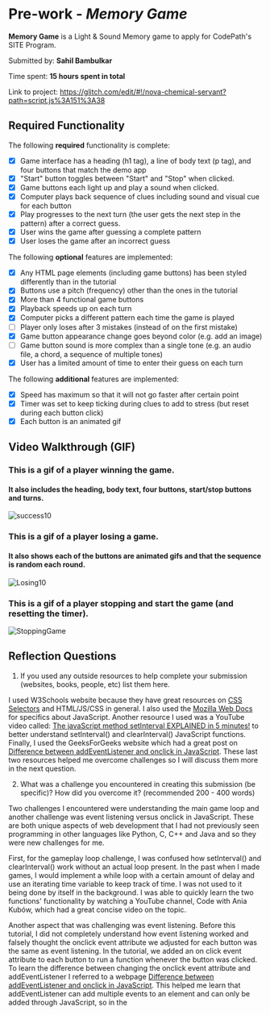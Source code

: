 # Pre-work - *Memory Game*

**Memory Game** is a Light & Sound Memory game to apply for CodePath's SITE Program. 

Submitted by: **Sahil Bambulkar**

Time spent: **15 hours spent in total**

Link to project: https://glitch.com/edit/#!/nova-chemical-servant?path=script.js%3A151%3A38

## Required Functionality

The following **required** functionality is complete:

* [x] Game interface has a heading (h1 tag), a line of body text (p tag), and four buttons that match the demo app
* [x] "Start" button toggles between "Start" and "Stop" when clicked. 
* [x] Game buttons each light up and play a sound when clicked. 
* [x] Computer plays back sequence of clues including sound and visual cue for each button
* [x] Play progresses to the next turn (the user gets the next step in the pattern) after a correct guess. 
* [x] User wins the game after guessing a complete pattern
* [x] User loses the game after an incorrect guess

The following **optional** features are implemented:

* [x] Any HTML page elements (including game buttons) has been styled differently than in the tutorial
* [x] Buttons use a pitch (frequency) other than the ones in the tutorial
* [x] More than 4 functional game buttons
* [x] Playback speeds up on each turn
* [x] Computer picks a different pattern each time the game is played
* [ ] Player only loses after 3 mistakes (instead of on the first mistake)
* [x] Game button appearance change goes beyond color (e.g. add an image)
* [ ] Game button sound is more complex than a single tone (e.g. an audio file, a chord, a sequence of multiple tones)
* [x] User has a limited amount of time to enter their guess on each turn

The following **additional** features are implemented:

- [x] Speed has maximum so that it will not go faster after certain point
- [x] Timer was set to keep ticking during clues to add to stress (but reset during each button click)
- [x] Each button is an animated gif

## Video Walkthrough (GIF)

### This is a gif of a player winning the game. 
#### It also includes the heading, body text, four buttons, start/stop buttons and turns. 

![success10](https://user-images.githubusercontent.com/42818731/161365479-c9f32b00-ce7c-40e5-af24-b0fffe146892.gif)

### This is a gif of a player losing a game.
#### It also shows each of the buttons are animated gifs and that the sequence is random each round. 

![Losing10](https://user-images.githubusercontent.com/42818731/161365592-15391a28-1f96-4aa2-892e-c2f3345f56e3.gif)


### This is a gif of a player stopping and start the game (and resetting the timer).

![StoppingGame](https://user-images.githubusercontent.com/42818731/161365513-6dba1d2e-68e2-4946-beab-68b0e9ea9a3e.gif)




## Reflection Questions
1. If you used any outside resources to help complete your submission (websites, books, people, etc) list them here. 

I used W3Schools website because they have great resources on [CSS Selectors](https://www.w3schools.com/cssref/css_selectors.asp) and HTML/JS/CSS in general. I also used the [Mozilla Web Docs](https://developer.mozilla.org/en-US/docs/Web/JavaScript) for specifics about JavaScript. Another resource I used was a YouTube video called: [The javaScript method setInterval EXPLAINED in 5 minutes!](https://www.youtube.com/watch?v=GhePFBkdNYk&ab_channel=CodewithAniaKub%C3%B3w) to better understand setInterval() and clearInterval() JavaScript functions. Finally, I used the GeeksForGeeks website which had a great post on [Difference between addEventListener and onclick in JavaScript](https://www.geeksforgeeks.org/difference-between-addeventlistener-and-onclick-in-javascript/). These last two resources helped me overcome challenges so I will discuss them more in the next question.  

2. What was a challenge you encountered in creating this submission (be specific)? How did you overcome it? (recommended 200 - 400 words) 

Two challenges I encountered were understanding the main game loop and another challenge was event listening versus onclick in JavaScript. These are both unique aspects of web development that I had not previously seen programming in other languages like Python, C, C++ and Java and so they were new challenges for me. 

First, for the gameplay loop challenge, I was confused how setInterval() and clearInterval() work without an actual loop present. In the past when I made games, I would implement a while loop with a certain amount of delay and use an iterating time variable to keep track of time. I was not used to it being done by itself in the background. I was able to quickly learn the two functions' functionality by watching a YouTube channel, Code with Ania Kubów, which had a great concise video on the topic.

Another aspect that was challenging was event listening. Before this tutorial, I did not completely understand how event listening worked and falsely thought the onclick event attribute we adjusted for each button was the same as event listening. In the tutorial, we added an on click event attribute to each button to run a function whenever the button was clicked. To learn the difference between changing the onclick event attribute and addEventListener I referred to a webpage [Difference between addEventListener and onclick in JavaScript](https://www.geeksforgeeks.org/difference-between-addeventlistener-and-onclick-in-javascript/). This helped me learn that addEventListener can add multiple events to an element and can only be added through JavaScript, so in the <script> section or an external .js file. Meanwhile, onclick is a property that can add only a single event or function to an element and, being a property, it can also be added as an HTML attribute as we did in the game tutorial. 
  
These are two challenges I ran into while creating the submission and how I dealt with and overcame them. I used external resources to learn some background information, and reapproach the topic with my new knowledge. When there is a deliverable with a pending deadline, it is important to keep in mind time limitations and learn the minimum you need to in order to implement a feature and complete the project. After it is successfully implemented and submitted, there is more time to learn the concept more in-depth. Thus, after submitting this project, I plan on going back and flushing out these concepts so I can learn them more thoroughly for the future. 
 

3. What questions about web development do you have after completing your submission? (recommended 100 - 300 words) 

One question I had about web development would be best practices. For example, would it be better to create modular functions that edit element properties through JavaScript or is it better to lower overhead by writing them directly in HTML? Or another example would be should we limit the scope of all our variables or is it more useful to keep some of them global? These are more nuanced aspects of programming that you cannot learn simply writing programs, since both will run successfully. Only in a real development environment, or through the advice of someone experienced, can you learn what are best practices for an industry, so I am eager to learn that in web development. 

Another question I had about web development was how to program a live application or game with feedback between two or more players. This would work considerably differently than a browser game that could be run entirely in JavaScript in a browser. In the age of social media and massively multiplayer online games, it has become clear how social interaction can add a new dimension to even the simplest game or feature. For example, one of Facebook.com’s most popular feature for years was the ability to ‘poke’ someone which was nothing more than a notification. Additionally, the main attraction of using the browser is the ability to effortless connect to the internet, so it seems natural to leverage that ability when developing browser programs. So, with the understanding that it will add a lot more complexity, I would love to learn how to add that social aspect to my projects. 

4. If you had a few more hours to work on this project, what would you spend them doing (for example: refactoring certain functions, adding additional features, etc). Be specific. (recommended 100 - 300 words) 
  
If I had a few more hours to work on this project, I would limit the scope of variables, combine similar functions and make the game code more modular. 

For the variables, almost all of them are defined as global. This is unnecessary as many of them are only used in a limited capacity such as the delays for clueHoldTime and cluePauseTime or the progress variable which holds the number of rounds. Reducing these and other variables' scope to local scope or having them as parameters would lead to cleaner more efficient code.  

Another change I would make would be to combine functions that have simple, repetitive actions. For example small functions like winGame() and loseGame() could be eliminated. They both send an alert message saying if the player won or lost and then run the stopGame() function. They both could be eliminated and their functionality combined in the stopGame() function. This could be done within stopGame() through a parameter and if-then statement that tells the program to run a failure alert message, success alert message or neither and go on to stop the game. 

Finally, I would take steps to make the game more modular and remove some hardcoded values and variables. For example, in the tutorial the number of buttons was hardcoded to be set as four, and there were four preset colors and four present sounds. Yet, if these values were treated as variables whose values were generated in JavaScript when the program runs, there is the potential for unlimited different color, sound and button combinations. This could be implemented through a simple function to produce random colors, sounds and a random number of buttons to be added as elements. 

These are some of the changes I would implement given more time to work on the project. 


## Interview Recording URL Link

[My 5-minute Interview Recording](https://www.youtube.com/watch?v=Q5pwke2NRhY)

## License

    Copyright [YOUR NAME]

    Licensed under the Apache License, Version 2.0 (the "License");
    you may not use this file except in compliance with the License.
    You may obtain a copy of the License at

        http://www.apache.org/licenses/LICENSE-2.0

    Unless required by applicable law or agreed to in writing, software
    distributed under the License is distributed on an "AS IS" BASIS,
    WITHOUT WARRANTIES OR CONDITIONS OF ANY KIND, either express or implied.
    See the License for the specific language governing permissions and
    limitations under the License.
